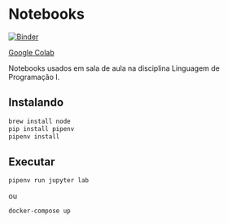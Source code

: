 # Notebooks

[![Binder](https://mybinder.org/badge.svg)](https://mybinder.org/v2/gh/catolicasc-joinville/lp1-notebooks/master)

[Google Colab](https://colab.research.google.com/github/catolicasc-joinville/lp1-notebooks/blob/master/python/introducao.ipynb)

Notebooks usados em sala de aula na disciplina Linguagem de Programação I.

## Instalando

```sh
brew install node
pip install pipenv
pipenv install
```

## Executar

```sh
pipenv run jupyter lab
```

ou

```sh
docker-compose up
```
